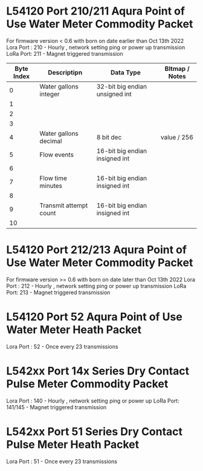 

# L54120 Port 210/211 Aqura Point of Use Water Meter Commodity Packet  
For firmware version < 0.6 with born on date earlier than Oct 13th 2022  
Lora Port : 210 - Hourly , network setting ping or power up transmission  
LoRa Port: 211 - Magnet triggered transmission  

| Byte Index | Descriptipn | Data Type | BItmap / Notes |
| --- | --- | --- | --- |
| 0 | Water gallons integer| 32-bit big endian unsigned int | |
| 1 | | | 
| 2 | | | 
| 3 | | | 
| 4 | Water gallons decimal | 8 bit dec | value / 256 | 
| 5 | Flow events | 16-bit big endian insigned int | |
| 6 | | | 
| 7 | Flow time minutes | 16-bit big endian insigned int  | 
| 8 | | | 
| 9 | Transmit attempt count| 16-bit big endian insigned int | 
| 10 | | | 


# L54120 Port 212/213 Aqura Point of Use Water Meter Commodity Packet
For firmware version >= 0.6 with born on date later than Oct 13th 2022
Lora Port : 212 - Hourly , network setting ping or power up transmission
LoRa Port: 213 - Magnet triggered transmission


# L54120 Port 52 Aqura Point of Use Water Meter Heath Packet

Lora Port : 52 - Once every 23 transmissions


# L542xx Port 14x Series Dry Contact Pulse Meter Commodity Packet

Lora Port : 140 - Hourly , network setting ping or power up
LoRa Port: 141/145 - Magnet triggered transmission



# L542xx Port 51 Series Dry Contact Pulse Meter Heath Packet

Lora Port : 51 - Once every 23 transmissions


